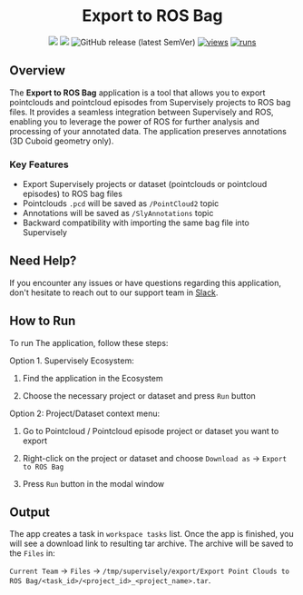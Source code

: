 <div align="center" markdown>

<!-- <img align="center" src="" width="250"> -->

# Export to ROS Bag

[![](https://img.shields.io/badge/supervisely-ecosystem-brightgreen)](https://ecosystem.supervise.ly/apps/supervisely-ecosystem/export-to-ros-bag)
[![](https://img.shields.io/badge/slack-chat-green.svg?logo=slack)](https://supervise.ly/slack)
![GitHub release (latest SemVer)](https://img.shields.io/github/v/release/supervisely-ecosystem/export-to-ros-bag)
[![views](https://app.supervise.ly/img/badges/views/supervisely-ecosystem/export-to-ros-bag.png)](https://supervise.ly)
[![runs](https://app.supervise.ly/img/badges/runs/supervisely-ecosystem/export-to-ros-bag.png)](https://supervise.ly)

</div>

## Overview

The **Export to ROS Bag** application is a tool that allows you to export pointclouds and pointcloud episodes from Supervisely projects to ROS bag files. It provides a seamless integration between Supervisely and ROS, enabling you to leverage the power of ROS for further analysis and processing of your annotated data.
The application preserves annotations (3D Cuboid geometry only).

### Key Features

- Export Supervisely projects or dataset (pointclouds or pointcloud episodes) to ROS bag files
- Pointclouds `.pcd` will be saved as `/PointCloud2` topic
- Annotations will be saved as `/SlyAnnotations` topic
- Backward compatibility with importing the same bag file into Supervisely

## Need Help?

If you encounter any issues or have questions regarding this application, don't hesitate to reach out to our support team in [Slack](https://supervisely.com/slack/).

## How to Run

To run The application, follow these steps:

Option 1. Supervisely Ecosystem:

1. Find the application in the Ecosystem

2. Choose the necessary project or dataset and press `Run` button

Option 2: Project/Dataset context menu:

1. Go to Pointcloud / Pointcloud episode project or dataset you want to export

2. Right-click on the project or dataset and choose `Download as` -> `Export to ROS Bag`

3. Press `Run` button in the modal window

## Output

The app creates a task in `workspace tasks` list. Once the app is finished, you will see a download link to resulting tar archive.
The archive will be saved to the `Files` in:

`Current Team` -> `Files` -> `/tmp/supervisely/export/Export Point Clouds to ROS Bag/<task_id>/<project_id>_<project_name>.tar`.
